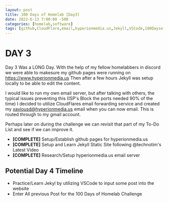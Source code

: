 ```yaml
---
layout: post
title: 100 Days of Homelab [Day3]
date: 2022-6-13 7:00:00 -500
categories: [homelab,software]
tags: [github,CloudFlare,email,hyperionmedia.us,Jekyll,VSCode,100DaysofHomeLab]
---
```


# DAY 3

Day 3 Was a LONG Day.  With the help of my fellow homelabbers in discord we were able to makesure my github pages were running on https://www.hyperionmedia.us
Then after a few hours Jekyll was setup locally to be able to edit the content.

I would like to run my own email server, but after talking with others, the typical issues preventing this (ISP's Block the ports needed 90% of the time) I decided to utilize CloudFlares email forwarding service and created my xaviousd@hyperionmedia.us email when you can now email.  This is routed through to my gmail account.

Perhaps later on during the challenge we can revisit that part of my To-Do List and see if we can improve it.

* **[COMPLETE]** Setup/Establish github pages for hyperionmedia.us
* **[COMPLETE]** Setup and Learn Jekyll Static Site following @technotim's Latest Video
* **[COMPLETE]** Research/Setup hyperionmedia.us email server

## Potential Day 4 Timeline
* Practice/Learn Jekyl by utilizing VSCode to input some post into the website
* Enter All previous Post for the 100 Days of Homelab Challenge
